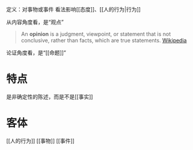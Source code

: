 定义：对事物或事件
看法影响[[态度]]、[[人的行为|行为]]

从内容角度看，是“观点”
> An **opinion** is a judgment, viewpoint, or statement that is not conclusive, rather than facts, which are true statements.
> [Wikipedia](https://en.wikipedia.org/wiki/Opinion) 

论证角度看，是“[[命题]]”


# 特点
是非确定性的陈述，而是不是[[事实]] 
# 客体
[[人的行为]]
[[事物]]
[[事件]]
